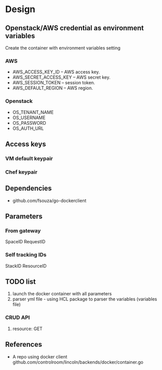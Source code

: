 # Design

## Openstack/AWS credential as environment variables

Create the container with environment variables setting

### AWS

- AWS_ACCESS_KEY_ID – AWS access key.
- AWS_SECRET_ACCESS_KEY – AWS secret key.
- AWS_SESSION_TOKEN – session token.
- AWS_DEFAULT_REGION – AWS region.


### Openstack

- OS_TENANT_NAME
- OS_USERNAME
- OS_PASSWORD
- OS_AUTH_URL

## Access keys

### VM default keypair

### Chef keypair



## Dependencies

- github.com/fsouza/go-dockerclient



## Parameters


### From gateway
SpaceID
RequestID


### Self tracking IDs
StackID
ResourceID



## TODO list

1. launch the docker container with all parameters
2. parser yml file - using HCL package to parser the variables (variables file)

### CRUD API
1. resource: GET


## References

- A repo using docker client github.com/controlroom/lincoln/backends/docker/container.go

